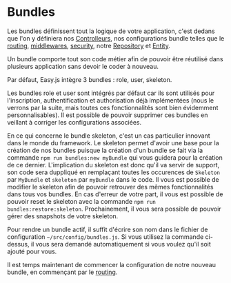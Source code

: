 # Bundles

Les bundles définissent tout la logique de votre application, c'est dedans que l'on y définiera nos [Controlleurs](controller.md), nos configurations bundle telles que le [routing](routing.md), [middlewares](middlewares.md), [security](security.md), notre [Repository](repository.md) et [Entity](entity.md).

Un bundle comporte tout son code métier afin de pouvoir être réutilisé dans plusieurs application sans devoir le coder à nouveau.

Par défaut, Easy.js intègre 3 bundles : role, user, skeleton.

Les bundles role et user sont intégrés par défaut car ils sont utilisés pour l'inscription, authentification et authorisation déjà implémentées (nous le verrons par la suite, mais toutes ces fonctionnalités sont bien évidemment personnalisables). Il est possible de pouvoir supprimer ces bundles en veillant à corriger les configurations associées.

En ce qui concerne le bundle skeleton, c'est un cas particulier innovant dans le monde du framework. Le skeleton permet d'avoir une base pour la création de nos bundles puisque la création d'un bundle se fait via la commande `npm run bundles:new myBundle` qui vous guidera pour la création de ce dernier. L'implication du skeleton est donc qu'il va servir de support, son code sera duppliqué en remplaçant toutes les occurences de `Skeleton` par `MyBundle` et `skeleton` par `myBundle` dans le code. Il vous est possible de modifier le skeleton afin de pouvoir retrouver des mêmes fonctionnalités dans tous vos bundles. En cas d'erreur de votre part, il vous est possible de pouvoir reset le skeleton avec la commande `npm run bundles:restore:skeleton`. Prochainement, il vous sera possible de pouvoir gérer des snapshots de votre skeleton.

Pour rendre un bundle actif, il suffit d'écrire son nom dans le fichier de configuration `~/src/config/bundles.js`. Si vous utilisez la commande ci-dessus, il vous sera demandé automatiquement si vous voulez qu'il soit ajouté pour vous.

Il est temps maintenant de commencer la configuration de notre nouveau bundle, en commençant par le [routing](routing.md).